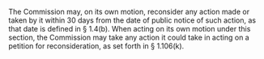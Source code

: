 The Commission may, on its own motion, reconsider any action made or taken by it within 30 days from the date of public notice of such action, as that date is defined in § 1.4(b). When acting on its own motion under this section, the Commission may take any action it could take in acting on a petition for reconsideration, as set forth in § 1.106(k).


